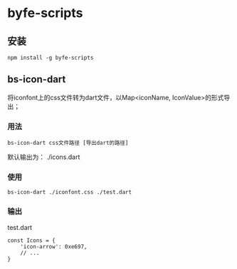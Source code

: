 # byfe-scripts

## 安装

```shell
npm install -g byfe-scripts
```

## bs-icon-dart

将iconfont上的css文件转为dart文件，以Map<iconName, IconValue>的形式导出；

### 用法

```shell
bs-icon-dart css文件路径 [导出dart的路径]
```

默认输出为： ./icons.dart

### 使用

```shell
bs-icon-dart ./iconfont.css ./test.dart
```

### 输出

test.dart

```dart()
const Icons = {
    'icon-arrow': 0xe697,
    // ...
}
```
